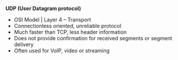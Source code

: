 
**UDP (User Datagram protocol)**
- OSI Model | Layer 4 – Transport
- Connectionless oriented, unreliable protocol
- Much faster than TCP, less header information
- Does not provide confirmation for received segments or segment delivery
- Often used for VoIP, video or streaming
